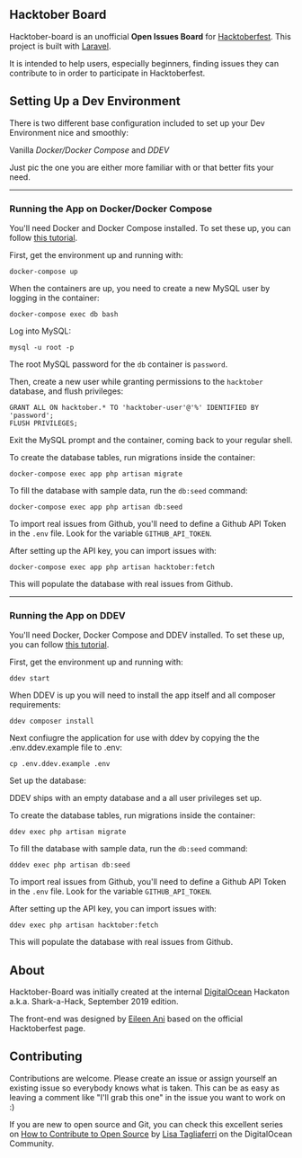 ## Hacktober Board

Hacktober-board is an unofficial **Open Issues Board** for [Hacktoberfest](https://digitalocean.com). This project is built with [Laravel](https://laravel.com).

It is intended to help users, especially beginners, finding issues they can contribute to in order to participate in Hacktoberfest.

## Setting Up a Dev Environment
There is two different base configuration included to set up your Dev Environment nice and smoothly:

Vanilla _Docker/Docker Compose_ and _DDEV_ 

Just pic the one you are either more familiar with or that better fits your need.

---------------------------------------------------------------------------------------------------------------------------------------------------------------------------------------------------------------------------------------

### Running the App on Docker/Docker Compose

You'll need Docker and Docker Compose installed. To set these up, you can follow [this tutorial](https://www.digitalocean.com/community/tutorials/how-to-install-docker-compose-on-ubuntu-18-04).

First, get the environment up and running with:
```
docker-compose up
```

When the containers are up, you need to create a new MySQL user by logging in the container:

```
docker-compose exec db bash
```

Log into MySQL:

```
mysql -u root -p
```

The root MySQL password for the `db` container is `password`.

Then, create a new user while granting permissions to the `hacktober` database, and flush privileges:

```
GRANT ALL ON hacktober.* TO 'hacktober-user'@'%' IDENTIFIED BY 'password';
FLUSH PRIVILEGES;
```

Exit the MySQL prompt and the container, coming back to your regular shell.

To create the database tables, run migrations inside the container:

```
docker-compose exec app php artisan migrate
```


To fill the database with sample data, run the `db:seed` command:

```
docker-compose exec app php artisan db:seed
```


To import real issues from Github, you'll need to define a Github API Token in the `.env` file. Look for the variable `GITHUB_API_TOKEN`.

After setting up the API key, you can import issues with:

```
docker-compose exec app php artisan hacktober:fetch
```

This will populate the database with real issues from Github.

---------------------------------------------------------------------------------------------------------------------------------------------------------------------------------------------------------------------------------------

### Running the App on DDEV

You'll need Docker, Docker Compose and DDEV installed. To set these up, you can follow [this tutorial](https://www.ddev.com/get-started/).

First, get the environment up and running with:
```
ddev start
```

When DDEV is up you will need to install the app itself and all composer requirements:

```
ddev composer install
```

Next confiugre the application for use with ddev by copying the the .env.ddev.example file to .env:

```
cp .env.ddev.example .env
```

Set up the database:

DDEV ships with an empty database and a all user privileges set up.

To create the database tables, run migrations inside the container:

```
ddev exec php artisan migrate
```

To fill the database with sample data, run the `db:seed` command:

```
dddev exec php artisan db:seed
```


To import real issues from Github, you'll need to define a Github API Token in the `.env` file. Look for the variable `GITHUB_API_TOKEN`.

After setting up the API key, you can import issues with:

```
ddev exec php artisan hacktober:fetch
```

This will populate the database with real issues from Github.



## About

Hacktober-Board was initially created at the internal [DigitalOcean](https://digitalocean.com) Hackaton a.k.a. Shark-a-Hack, September 2019 edition.

The front-end was designed by [Eileen Ani](https://github.com/eileenani) based on the official Hacktoberfest page.

## Contributing

Contributions are welcome. Please create an issue or assign yourself an existing issue so everybody knows what is taken. This can be as easy as leaving a comment like "I'll grab this one" in the issue you want to work on :)

If you are new to open source and Git, you can check this excellent series on [How to Contribute to Open Source](https://www.digitalocean.com/community/tutorial_series/an-introduction-to-open-source) by [Lisa Tagliaferri](https://twitter.com/lisaironcutter) on the DigitalOcean Community.
